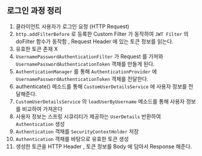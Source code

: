 ## 로그인 과정 정리

1. 클라이언트 사용자가 로그인 요청 (HTTP Request)
2. `http.addFilterBefore` 로 등록한 Custom Filter 가 동작하여 `JWT Filter` 의 doFilter 함수가 동작함 , Request Header 에 있는 토큰 정보를 읽는다.
3. 유효한 토큰 존재 X
4. `UsernamePasswordAuthenticationFilter` 가 Request 를 가져와`UsernamePasswordAuthenticationToken` 객채를 만들게 된다.
5. `AuthenticationManager` 를 통해 `AuthenticationProvider` 에 `UsernamePasswordAuthenticationToken` 객체를 전달한다.
6. authenticate() 메소드를 통해 `CustomUserDetailsService` 에 사용자 정보를 전달해준다. 
7.  `CustomUserDetailsService` 의 `loadUserByUsername` 메소드를 통해 사용자 정보를 비교하여 가져온다
8. 사용자 정보는 스프링 시큐리티가 제공하는  `UserDetails` 반환하여 `Authentication` 생성
9. `Authentication` 객채를 `SecurityContextHolder` 저장
10. `Authentication` 객채를 바탕으로 유효한 토큰 생성
11. 생성한 토큰을 HTTP Header , 토큰 정보를 Body 에 담아서 Response 해준다.
